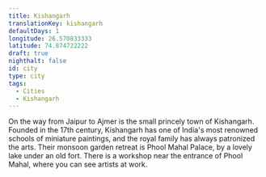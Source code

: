 ```yaml
---
title: Kishangarh
translationKey: kishangarh
defaultDays: 1
longitude: 26.570833333
latitude: 74.874722222
draft: true
nighthalt: false
id: city
type: city
tags:
  - Cities
  - Kishangarh
---
```

On the way from Jaipur to Ajmer is the small princely town of Kishangarh. Founded in the 17th century, Kishangarh has one of India's most renowned schools of miniature paintings, and the royal family has always patronized the arts. Their monsoon garden retreat is Phool Mahal Palace, by a lovely lake under an old fort. There is a workshop near the entrance of Phool Mahal, where you can see artists at work.